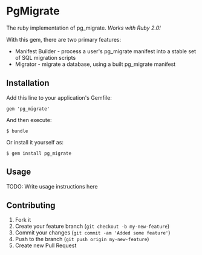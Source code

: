 # PgMigrate

The ruby implementation of pg_migrate.  *Works with Ruby 2.0!*

With this gem, there are two primary features:
* Manifest Builder - process a user's pg_migrate manifest into a stable set of SQL migration scripts
* Migrator - migrate a database, using a built pg_migrate manifest

## Installation

Add this line to your application's Gemfile:

    gem 'pg_migrate'

And then execute:

    $ bundle

Or install it yourself as:

    $ gem install pg_migrate

## Usage

TODO: Write usage instructions here

## Contributing

1. Fork it
2. Create your feature branch (`git checkout -b my-new-feature`)
3. Commit your changes (`git commit -am 'Added some feature'`)
4. Push to the branch (`git push origin my-new-feature`)
5. Create new Pull Request
